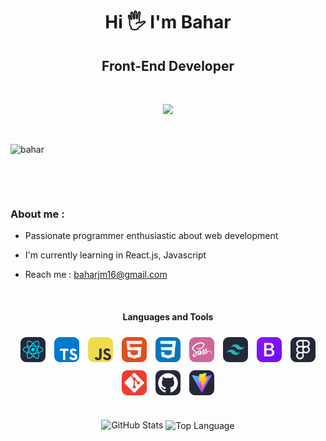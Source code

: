 <h1 align="center">Hi 🖐 I'm Bahar</h1> 
<h2 align="center">Front-End Developer</h2> 
 <br>
 <p align="center">
  <a href="https://www.linkedin.com/in/bahar-jafarimehr-302603267/"><img
      src="https://img.shields.io/badge/LinkedIn-0077B5?style=for-the-badge&labelColor=f4f4f4&logo=linkedin&logoColor=0077B5&link=https://www.linkedin.com/in/mre-dev/"></a>

</p>
<br>
<p align="center"> <p align="left"><img src="https://komarev.com/ghpvc/?username=bahar-jfr&label=Profile%20views&color=0e75b6&style=flat" alt="bahar" /></p>
<br>

<!-- <p align="right">
<img  alt="coding" width="350" src="./image/undraw_Dev_focus_re_6iwt.png"></p> -->  </p>
<br>
<p align="left">
<h3> About me :</h3>

- Passionate programmer enthusiastic about web development

- I'm currently learning in React.js, Javascript

- Reach me : baharjm16@gmail.com
</p>
<br>
<h4 align="center">Languages and Tools</h4>
<p align="center">
  <a target="_blank" href="https://reactjs.org/"><img height="40" style="margin:5px;" src="https://github.com/tandpfun/skill-icons/blob/main/icons/React-Dark.svg?raw=true"></a>
  <a target="_blank" href="https://typescriptlang.org/"><img height="40" style="margin:5px;" src="https://github.com/tandpfun/skill-icons/blob/main/icons/TypeScript.svg?raw=true"></a> 
  <a target="_blank" href="https://javascript.info/"><img height="40" style="margin:5px;" src="https://github.com/tandpfun/skill-icons/blob/main/icons/JavaScript.svg?raw=true"></a>
  <a target="_blank" href="https://www.w3schools.com/html/"><img height="40" style="margin:5px;" src="https://github.com/tandpfun/skill-icons/blob/main/icons/HTML.svg?raw=true"></a>
  <a target="_blank" href="https://www.w3schools.com/css/"><img height="40" style="margin:5px;" src="https://github.com/tandpfun/skill-icons/blob/main/icons/CSS.svg?raw=true"></a>
<!-- <a target="_blank" href="https://nextjs.org/"><img height="40" style="margin:5px;" src="https://github.com/tandpfun/skill-icons/blob/main/icons/NextJS-Light.svg?raw=true"></a> 
  <a target="_blank" href="https://redux.js.org/"><img height="40" style="margin:5px;" src="https://github.com/tandpfun/skill-icons/blob/main/icons/Redux.svg?raw=true"></a>  -->
  <a target="_blank" href="https://sass-lang.com/"><img height="40" style="margin:5px;" src="https://github.com/tandpfun/skill-icons/blob/main/icons/Sass.svg?raw=true"></a>
   <a target="_blank" href="https://tailwindcss.com/"><img height="40" style="margin:5px;" src="https://github.com/tandpfun/skill-icons/blob/main/icons/TailwindCSS-Dark.svg?raw=true"></a>
<!--    <a target="_blank" href="https://material-ui.com/"><img height="40" style="margin:5px;" src="https://github.com/tandpfun/skill-icons/blob/main/icons/MaterialUI-Light.svg?raw=true"></a>  -->
  <a target="_blank" href="https://getbootstrap.com/"><img height="40" style="margin:5px;" src="https://github.com/tandpfun/skill-icons/blob/main/icons/Bootstrap.svg?raw=true"></a>
  <a target="_blank" href="https://www.figma.com/"><img height="40" style="margin:5px;" src="https://github.com/tandpfun/skill-icons/blob/main/icons/Figma-Dark.svg?raw=true"></a>
  <a target="_blank" href="https://git-scm.com/"><img height="40" style="margin:5px;" src="https://github.com/tandpfun/skill-icons/blob/main/icons/Git.svg?raw=true"></a>
  <a target="_blank" href="https://github.com/"><img height="40" style="margin:5px;" src="https://github.com/tandpfun/skill-icons/blob/main/icons/Github-Dark.svg?raw=true"></a>
<!--   <a><img height="40" style="margin:5px;" src="https://github.com/tandpfun/skill-icons/blob/main/icons/Discord.svg?raw=true"></a>  -->
<a><img height="40" style="margin:5px;" src="https://github.com/tandpfun/skill-icons/blob/main/icons/Vite-Dark.svg?raw=true"></a>
<!-- <a><img height="40" style="margin:5px;" src="https://github.com/tandpfun/skill-icons/blob/main/icons/Vercel-Dark.svg?raw=true"></a> -->
</p>

</br>
<div align="center">
  <img alt="GitHub Stats" align="top" width="65%" height="240px" src="https://github-readme-stats.vercel.app/api?username=bahar-jfr&theme=algolia" />
  <img alt="Top Language" align="center" width="32%" height="240px" src="https://github-readme-stats.vercel.app/api/top-langs/?username=bahar-jfr&langs_count=5&theme=algolia" />
</div>